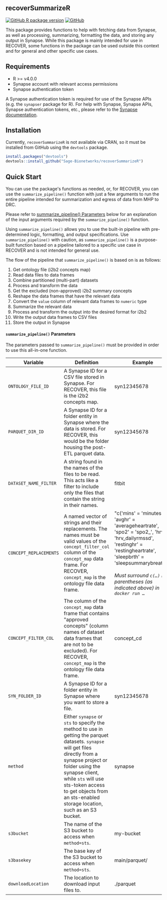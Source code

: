 ## recoverSummarizeR

[![GitHub R package version](https://img.shields.io/github/r-package/v/sage-bionetworks/recoversummarizer?label=R%20Package%20Version)](DESCRIPTION)
[![GitHub](https://img.shields.io/github/license/sage-bionetworks/recoversummarizer)](LICENSE.md)

This package provides functions to help with fetching data from Synapse, as well as processing, summarizing, formatting the data, and storing any output in Synapse. While this package is mainly intended for use in RECOVER, some functions in the package can be used outside this context and for general and other specific use cases.

## Requirements

-   R >= v4.0.0
-   Synapse account with relevant access permissions
-   Synapse authentication token

A Synapse authentication token is required for use of the Synapse APIs (e.g. the `synapser` package for R). For help with Synapse, Synapse APIs, Synapse authentication tokens, etc., please refer to the [Synapse documentation](https://help.synapse.org/docs/).

## Installation

Currently, `recoverSummarizeR` is not available via CRAN, so it must be installed from GitHub using the `devtools` package.

```R
install.packages("devtools")
devtools::install_github("Sage-Bionetworks/recoverSummarizeR")
```

## Quick Start

You can use the package's functions as needed, or, for RECOVER, you can use the `summarize_pipeline()` function with just a few arguments to run the entire pipeline intended for summarization and egress of data from MHP to DRC.

Please refer to [summarize_pipeline() Parameters](#summarize_pipeline-parameters) below for an explanation of the input arguments required by the `summarize_pipeline()` function.

Using `summarize_pipeline()` allows you to use the built-in pipeline with pre-determined logic, formatting, and output specifications. Use `summarize_pipeline()` with caution, as `summarize_pipeline()` is a purpose-built function based on a pipeline tailored to a specific use case in RECOVER and is not intended for general use.

The flow of the pipeline that `summarize_pipeline()` is based on is as follows:

1. Get ontology file (i2b2 concepts map)
2. Read data files to data frames
3. Combine partitioned (multi-part) datasets
4. Process and transform the data
5. Get the excluded (non-approved) i2b2 summary concepts
6. Reshape the data frames that have the relevant data
7. Convert the `value` column of relevant data frames to `numeric` type
8. Summarize the relevant data
9. Process and transform the output into the desired format for i2b2
10. Write the output data frames to CSV files
11. Store the output in Synapse

#### `summarize_pipeline()` Parameters

The parameters passed to `summarize_pipeline()` must be provided in order to use this all-in-one function.

Variable | Definition | Example
---|---|---
| `ONTOLOGY_FILE_ID` | A Synapse ID for a CSV file stored in Synapse. For RECOVER, this file is the i2b2 concepts map. | syn12345678
| `PARQUET_DIR_ID` | A Synapse ID for a folder entity in Synapse where the data is stored. For RECOVER, this would be the folder housing the post-ETL parquet data. | syn12345678
| `DATASET_NAME_FILTER`  | A string found in the names of the files to be read. This acts like a filter to include only the files that contain the string in their names. | fitbit
| `CONCEPT_REPLACEMENTS` | A named vector of strings and their replacements. The names must be valid values of the `concept_filter_col` column of the `concept_map` data frame. For RECOVER, `concept_map` is the ontology file data frame. | "c('mins' = 'minutes', 'avghr' = 'averageheartrate', 'spo2' = 'spo2\_', 'hrv' = 'hrv_dailyrmssd', 'restinghr' = 'restingheartrate', 'sleepbrth' = 'sleepsummarybreath')" <br><br> *Must surround `c(…)` in parentheses (as indicated above) in `docker run …`*
| `CONCEPT_FILTER_COL` | The column of the `concept_map` data frame that contains "approved concepts" (column names of dataset data frames that are not to be excluded). For RECOVER, `concept_map` is the ontology file data frame. | concept_cd
| `SYN_FOLDER_ID` | A Synapse ID for a folder entity in Synapse where you want to store a file. | syn12345678
| `method` | Either `synapse` or `sts` to specify the method to use in getting the parquet datasets. `synapse` will get files directly from a synapse project or folder using the synapse client, while `sts` will use sts-token access to get objects from an sts-enabled storage location, such as an S3 bucket. | synapse
| `s3bucket` | The name of the S3 bucket to access when `method=sts`. | my-bucket
| `s3basekey` | The base key of the S3 bucket to access when `method=sts`. | main/parquet/
| `downloadLocation` | The location to download input files to. | ./parquet
